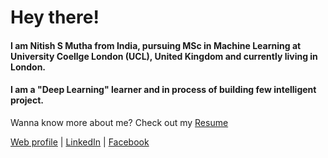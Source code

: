 # Hey there!
#### I am Nitish S Mutha from India, pursuing MSc in Machine Learning at University Coellge London (UCL), United Kingdom and currently living in London.  

#### I am a "Deep Learning" learner and in process of building few intelligent project.

Wanna know more about me? Check out my [Resume](https://drive.google.com/open?id=0B4OYC9OrvjRUcTIzNlNpZzhTTUk)  

[Web profile](http://nitishmutha.com) | 
[LinkedIn](https://www.linkedin.com/in/nitishmutha/) | 
[Facebook](https://www.facebook.com/nitish.mutha)  
